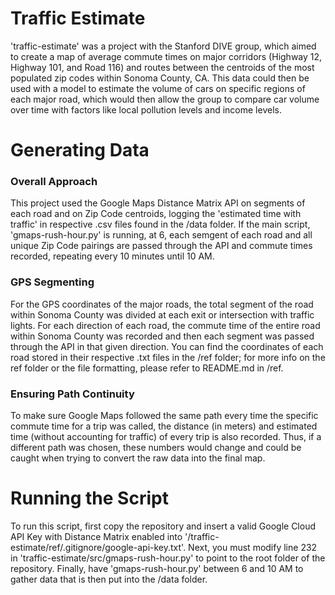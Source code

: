 # Traffic Estimate
'traffic-estimate' was a project with the Stanford DIVE group, which aimed to create a map of average commute times on major corridors (Highway 12, Highway 101, and Road 116) and routes between the centroids of the most populated zip codes within Sonoma County, CA. This data could then be used with a model to estimate the volume of cars on specific regions of each major road, which would then allow the group to compare car volume over time with factors like local pollution levels and income levels.
# Generating Data
### Overall Approach
This project used the Google Maps Distance Matrix API on segments of each road and on Zip Code centroids, logging the 'estimated time with traffic' in respective .csv files found in the /data folder. If the main script, 'gmaps-rush-hour.py' is running, at 6, each semgent of each road and all unique Zip Code pairings are passed through the API and commute times recorded, repeating every 10 minutes until 10 AM.
### GPS Segmenting
For the GPS coordinates of the major roads, the total segment of the road within Sonoma County was divided at each exit or intersection with traffic lights. For each direction of each road, the commute time of the entire road within Sonoma County was recorded and then each segment was passed through the API in that given direction. You can find the coordinates of each road stored in their respective .txt files in the /ref folder; for more info on the ref folder or the file formatting, please refer to README.md in /ref. 
### Ensuring Path Continuity
To make sure Google Maps followed the same path every time the specific commute time for a trip was called, the distance (in meters) and estimated time (without accounting for traffic) of every trip is also recorded. Thus, if a different path was chosen, these numbers would change and could be caught when trying to convert the raw data into the final map.
# Running the Script
To run this script, first copy the repository and insert a valid Google Cloud API Key with Distance Matrix enabled into '/traffic-estimate/ref/.gitignore/google-api-key.txt'. Next, you must modify line 232 in 'traffic-estimate/src/gmaps-rush-hour.py' to point to the root folder of the repository. Finally, have 'gmaps-rush-hour.py' between 6 and 10 AM to gather data that is then put into the /data folder.
